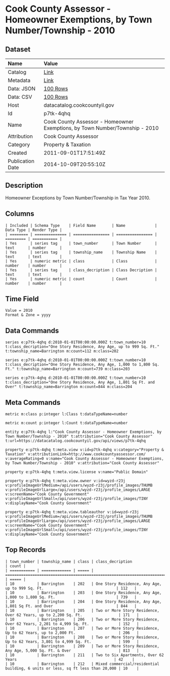 # Cook County Assessor - Homeowner Exemptions, by Town Number/Township - 2010

## Dataset

| Name | Value |
| :--- | :---- |
| Catalog | [Link](https://catalog.data.gov/dataset/cook-county-assessor-homeowner-exemptions-by-town-number-township-2010-c6b79) |
| Metadata | [Link](https://datacatalog.cookcountyil.gov/api/views/p7tk-4qhq) |
| Data: JSON | [100 Rows](https://datacatalog.cookcountyil.gov/api/views/p7tk-4qhq/rows.json?max_rows=100) |
| Data: CSV | [100 Rows](https://datacatalog.cookcountyil.gov/api/views/p7tk-4qhq/rows.csv?max_rows=100) |
| Host | datacatalog.cookcountyil.gov |
| Id | p7tk-4qhq |
| Name | Cook County Assessor - Homeowner Exemptions, by Town Number/Township - 2010 |
| Attribution | Cook County Assessor |
| Category | Property & Taxation |
| Created | 2011-09-01T17:51:49Z |
| Publication Date | 2014-10-09T20:55:10Z |

## Description

Homeowner Exceptions by Town Number/Township in Tax Year 2010.

## Columns

```ls
| Included | Schema Type    | Field Name       | Name             | Data Type | Render Type |
| ======== | ============== | ================ | ================ | ========= | =========== |
| Yes      | series tag     | town_number      | Town Number      | text      | number      |
| Yes      | series tag     | township_name    | Township Name    | text      | text        |
| Yes      | numeric metric | class            | Class            | number    | number      |
| Yes      | series tag     | class_decription | Class Decription | text      | text        |
| Yes      | numeric metric | count            | Count            | number    | number      |
```

## Time Field

```ls
Value = 2010
Format & Zone = yyyy
```

## Data Commands

```ls
series e:p7tk-4qhq d:2010-01-01T00:00:00.000Z t:town_number=10 t:class_decription="One Story Residence, Any Age, up to 999 Sq. Ft." t:township_name=Barrington m:count=112 m:class=202

series e:p7tk-4qhq d:2010-01-01T00:00:00.000Z t:town_number=10 t:class_decription="One Story Residence, Any Age, 1,000 to 1,800 Sq. Ft." t:township_name=Barrington m:count=739 m:class=203

series e:p7tk-4qhq d:2010-01-01T00:00:00.000Z t:town_number=10 t:class_decription="One Story Residence, Any Age, 1,801 Sq Ft. and Over" t:township_name=Barrington m:count=844 m:class=204
```

## Meta Commands

```ls
metric m:class p:integer l:Class t:dataTypeName=number

metric m:count p:integer l:Count t:dataTypeName=number

entity e:p7tk-4qhq l:"Cook County Assessor - Homeowner Exemptions, by Town Number/Township - 2010" t:attribution="Cook County Assessor" t:url=https://datacatalog.cookcountyil.gov/api/views/p7tk-4qhq

property e:p7tk-4qhq t:meta.view v:id=p7tk-4qhq v:category="Property & Taxation" v:attributionLink=http://www.cookcountyassessor.com/ v:averageRating=0 v:name="Cook County Assessor - Homeowner Exemptions, by Town Number/Township - 2010" v:attribution="Cook County Assessor"

property e:p7tk-4qhq t:meta.view.license v:name="Public Domain"

property e:p7tk-4qhq t:meta.view.owner v:id=wyzd-r23j v:profileImageUrlMedium=/api/users/wyzd-r23j/profile_images/THUMB v:profileImageUrlLarge=/api/users/wyzd-r23j/profile_images/LARGE v:screenName="Cook County Government" v:profileImageUrlSmall=/api/users/wyzd-r23j/profile_images/TINY v:displayName="Cook County Government"

property e:p7tk-4qhq t:meta.view.tableauthor v:id=wyzd-r23j v:profileImageUrlMedium=/api/users/wyzd-r23j/profile_images/THUMB v:profileImageUrlLarge=/api/users/wyzd-r23j/profile_images/LARGE v:screenName="Cook County Government" v:profileImageUrlSmall=/api/users/wyzd-r23j/profile_images/TINY v:displayName="Cook County Government"
```

## Top Records

```ls
| town_number | township_name | class | class_decription                                                               | count | 
| =========== | ============= | ===== | ============================================================================== | ===== | 
| 10          | Barrington    | 202   | One Story Residence, Any Age, up to 999 Sq. Ft.                                | 112   | 
| 10          | Barrington    | 203   | One Story Residence, Any Age, 1,000 to 1,800 Sq. Ft.                           | 739   | 
| 10          | Barrington    | 204   | One Story Residence, Any Age, 1,801 Sq Ft. and Over                            | 844   | 
| 10          | Barrington    | 205   | Two or More Story Residence, Over 62 Years, up to 2,200 Sq. Ft.                | 171   | 
| 10          | Barrington    | 206   | Two or More Story Residence, Over 62 Years, 2,201 to 4,999 Sq. Ft.             | 152   | 
| 10          | Barrington    | 207   | Two or More Story Residence, Up to 62 Years, up to 2,000 Ft.                   | 206   | 
| 10          | Barrington    | 208   | Two or More Story Residence, Up to 62 Years, 3,801 to 4,999 Sq. Ft.            | 599   | 
| 10          | Barrington    | 209   | Two or More Story Residence, Any Age, 5,000 Sq. Ft. & Over                     | 813   | 
| 10          | Barrington    | 211   | Two to Six Apartments, Over 62 Years                                           | 42    | 
| 10          | Barrington    | 212   | Mixed commercial/residential building, 6 units or less, sq ft less than 20,000 | 10    | 
```